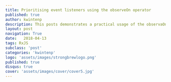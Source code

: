 ```yaml
---
title: Prioritising event listeners using the observeOn operator
published: true
author: kwintenp
description: This posts demonstrates a practical usage of the observaOn operator to prioritise event listeners
layout: post
navigation: True
date:   2018-04-13
tags: RxJS
subclass: 'post'
categories: 'kwintenp'
logo: 'assets/images/strongbrewlogo.png'
published: true
disqus: true
cover: 'assets/images/cover/cover5.jpg'
---
```

